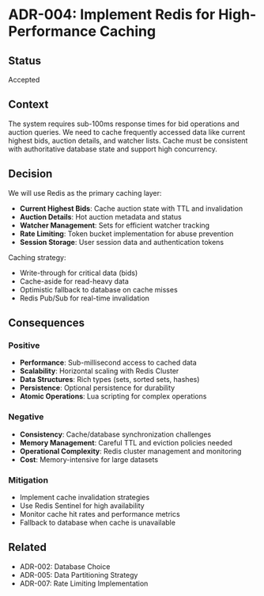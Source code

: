 # ADR-004: Implement Redis for High-Performance Caching

## Status
Accepted

## Context
The system requires sub-100ms response times for bid operations and auction queries. We need to cache frequently accessed data like current highest bids, auction details, and watcher lists. Cache must be consistent with authoritative database state and support high concurrency.

## Decision
We will use Redis as the primary caching layer:
- **Current Highest Bids**: Cache auction state with TTL and invalidation
- **Auction Details**: Hot auction metadata and status
- **Watcher Management**: Sets for efficient watcher tracking
- **Rate Limiting**: Token bucket implementation for abuse prevention
- **Session Storage**: User session data and authentication tokens

Caching strategy:
- Write-through for critical data (bids)
- Cache-aside for read-heavy data
- Optimistic fallback to database on cache misses
- Redis Pub/Sub for real-time invalidation

## Consequences
### Positive
- **Performance**: Sub-millisecond access to cached data
- **Scalability**: Horizontal scaling with Redis Cluster
- **Data Structures**: Rich types (sets, sorted sets, hashes)
- **Persistence**: Optional persistence for durability
- **Atomic Operations**: Lua scripting for complex operations

### Negative
- **Consistency**: Cache/database synchronization challenges
- **Memory Management**: Careful TTL and eviction policies needed
- **Operational Complexity**: Redis cluster management and monitoring
- **Cost**: Memory-intensive for large datasets

### Mitigation
- Implement cache invalidation strategies
- Use Redis Sentinel for high availability
- Monitor cache hit rates and performance metrics
- Fallback to database when cache is unavailable

## Related
- ADR-002: Database Choice
- ADR-005: Data Partitioning Strategy
- ADR-007: Rate Limiting Implementation